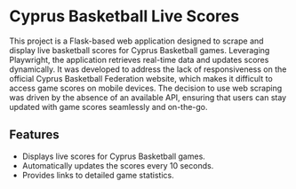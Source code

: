 # Cyprus Basketball Live Scores

This project is a Flask-based web application designed to scrape and display live basketball scores for Cyprus Basketball games. Leveraging Playwright, the application retrieves real-time data and updates scores dynamically. It was developed to address the lack of responsiveness on the official Cyprus Basketball Federation website, which makes it difficult to access game scores on mobile devices. The decision to use web scraping was driven by the absence of an available API, ensuring that users can stay updated with game scores seamlessly and on-the-go.

## Features

- Displays live scores for Cyprus Basketball games.
- Automatically updates the scores every 10 seconds.
- Provides links to detailed game statistics.

